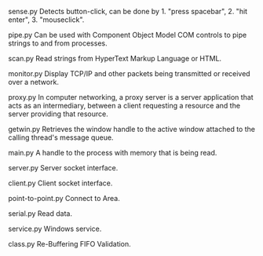 sense.py     Detects button-click, can be done by 1. "press spacebar", 2. "hit enter", 3. "mouseclick".

pipe.py      Can be used with Component Object Model COM controls to pipe strings to and from processes.

scan.py      Read strings from HyperText Markup Language or HTML.

monitor.py   Display TCP/IP and other packets being transmitted or received over a network.

proxy.py     In computer networking, a proxy server is a server application that acts as an intermediary,
             between a client requesting a resource and the server providing that resource.

getwin.py    Retrieves the window handle to the active window attached to the calling thread's message queue.

main.py      A handle to the process with memory that is being read.

server.py    Server socket interface.

client.py    Client socket interface.

point-to-point.py Connect to Area.

serial.py    Read data.

service.py   Windows service.

class.py     Re-Buffering FIFO Validation.
